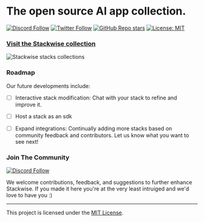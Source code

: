 # The open source AI app collection.

[![Discord Follow](https://dcbadge.vercel.app/api/server/KfUxa8h3s6?style=flat)](https://discord.gg/KfUxa8h3s6)
[![Twitter Follow](https://img.shields.io/twitter/follow/stackwiseai?style=social)](https://twitter.com/stackwiseai)
[![GitHub Repo stars](https://img.shields.io/github/stars/stackwiseai/stackwise?style=social)](https://github.com/stackwiseai/stackwise/stargazers)
[![License: MIT](https://img.shields.io/badge/License-MIT-yellow.svg)](https://opensource.org/licenses/MIT)

### [Visit the Stackwise collection](https://stackwise.ai/stacks)

![Stackwise stacks collections](stacks_homepage.png)

### Roadmap

Our future developments include:

- [ ] Interactive stack modification: Chat with your stack to refine and improve it.

- [ ] Host a stack as an sdk

- [ ] Expand integrations: Continually adding more stacks based on community feedback and contributors. Let us know what you want to see next!

### Join The Community

[![Discord Follow](https://dcbadge.vercel.app/api/server/KfUxa8h3s6?style=flat)](https://discord.gg/KfUxa8h3s6)

We welcome contributions, feedback, and suggestions to further enhance Stackwise. If you made it here you're at the very least intruiged and we'd love to have you :)

---

This project is licensed under the [MIT License](LICENSE).
